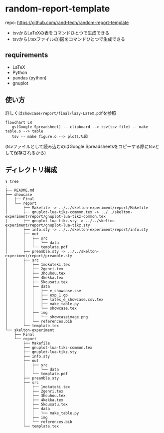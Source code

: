 # random-report-template
repo: https://github.com/rand-tech/random-report-template

- tsvからLaTeXの表をコマンドひとつで生成できる
- tsvから(.texファイルの)図をコマンドひとつで生成できる

## requirements
- LaTeX
- Python
- pandas (python)
- gnuplot

## 使い方
詳しくは`showcase/report/final/lazy-LaTeX.pdf`を参照

```mermaid
flowchart LR
   gs(Google Spreadsheet) -- clipboard --> tsv(tsv file) -- make table.o --> table
   tsv -- make figure.o --> plotした図
```
(tsvファイルとして読み込むのはGoogle Spreadsheetsをコピーする際にtsvとして保存されるから)

## ディレクトリ構成
```
❯ tree
.
├── README.md
├── showcase
│   ├── Final
│   └── report
│       ├── Makefile -> ../../skelton-experiment/report/Makefile
│       ├── gnuplot-lua-tikz-common.tex -> ../../skelton-experiment/report/gnuplot-lua-tikz-common.tex
│       ├── gnuplot-lua-tikz.sty -> ../../skelton-experiment/report/gnuplot-lua-tikz.sty
│       ├── info.sty -> ../../skelton-experiment/report/info.sty
│       ├── out
│       │   ├── src
│       │   │   └── data
│       │   └── template.pdf
│       ├── preamble.sty -> ../../skelton-experiment/report/preamble.sty
│       ├── src
│       │   ├── 1mokuteki.tex
│       │   ├── 2genri.tex
│       │   ├── 3houhou.tex
│       │   ├── 4kekka.tex
│       │   ├── 5kousatu.tex
│       │   ├── data
│       │   │   ├── e_showcase.csv
│       │   │   ├── exp_1.gp
│       │   │   ├── latex_e_showcase.csv.tex
│       │   │   ├── make_table.py
│       │   │   └── showcase.tex
│       │   ├── img
│       │   │   └── showcaseimage.png
│       │   └── references.bib
│       └── template.tex
└── skelton-experiment
    ├── Final
    └── report
        ├── Makefile
        ├── gnuplot-lua-tikz-common.tex
        ├── gnuplot-lua-tikz.sty
        ├── info.sty
        ├── out
        │   ├── src
        │   │   └── data
        │   └── template.pdf
        ├── preamble.sty
        ├── src
        │   ├── 1mokuteki.tex
        │   ├── 2genri.tex
        │   ├── 3houhou.tex
        │   ├── 4kekka.tex
        │   ├── 5kousatu.tex
        │   ├── data
        │   │   └── make_table.py
        │   ├── img
        │   └── references.bib
        └── template.tex

```


